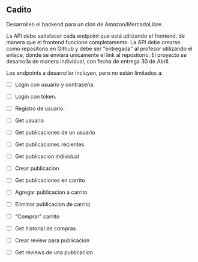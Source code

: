 ## Cadito

Desarrollen el backend para un clon de Amazon/MercadoLibre.

La API debe satisfacer cada endpoint que está utilizando el frontend, de manera que el frontend funcione completamente. La API debe crearse como repositorio en Github y debe ser "entregada" al profesor utilizando el enlace, donde se enviará unicamente el link al repositorio. El proyecto se desarrolla de manera individual, con fecha de entrega 30 de Abril.

Los endpoints a desarrollar incluyen, pero no están limitados a:
- [ ] Login con usuario y contraseña.
- [ ] Login con token.
- [ ] Registro de usuario.
- [ ] Get usuario
- [ ] Get publicaciones de un usuario
- [ ] Get publicaciones recientes
- [ ] Get publicacion individual
- [ ] Crear publicacion
- [ ] Get publicaciones en carrito
- [ ] Agregar publicacion a carrito
- [ ] Eliminar publicacion de carrito
- [ ] "Comprar" carrito
- [ ] Get historial de compras
- [ ] Crear review para publicacion
- [ ] Get reviews de una publicacion

